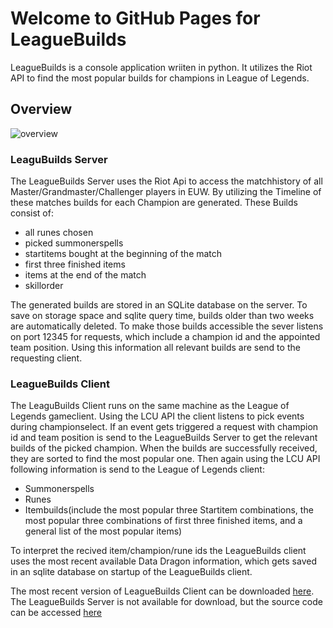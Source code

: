 # Welcome to GitHub Pages for LeagueBuilds

LeagueBuilds is a console application wriiten in python. It utilizes the Riot API to find the most popular builds for champions in League of Legends.

## Overview

![overview](https://user-images.githubusercontent.com/61245108/162573774-a20691ec-78a8-41bd-9d98-10b84bf23c29.jpg)

### LeaguBuilds Server

The LeagueBuilds Server uses the Riot Api to access the matchhistory of all Master/Grandmaster/Challenger players in EUW. By utilizing the Timeline of these matches builds for each Champion are generated. These Builds consist of:
- all runes chosen
- picked summonerspells
- startitems bought at the beginning of the match
- first three finished items
- items at the end of the match
- skillorder

The generated builds are stored in an SQLite database on the server. To save on storage space and sqlite query time, builds older than two weeks are automatically deleted.
To make those builds accessible the sever listens on port 12345 for requests, which include a champion id and the appointed team position. Using this information all relevant builds are send to the requesting client.

### LeagueBuilds Client

The LeaguBuilds Client runs on the same machine as the League of Legends gameclient. Using the LCU API the client listens to pick events during championselect. If an event gets triggered a request with champion id and team position is send to the LeagueBuilds Server to get the relevant builds of the picked champion. When the builds are successfully received, they are sorted to find the most popular one. Then again using the LCU API following information is send to the League of Legends client:
- Summonerspells
- Runes
- Itembuilds(include the most popular three Startitem combinations, the most popular three combinations of first three finished items, and a general list of the most popular items)

To interpret the recived item/champion/rune ids the LeagueBuilds client uses the most recent available Data Dragon information, which gets saved in an sqlite database on startup of the LeagueBuilds client.

The most recent version of LeagueBuilds Client can be downloaded [here](https://github.com/CookieDecide/LeagueBuilds/releases).
The LeagueBuilds Server is not available for download, but the source code can be accessed [here](https://github.com/CookieDecide/LeagueBuilds)
